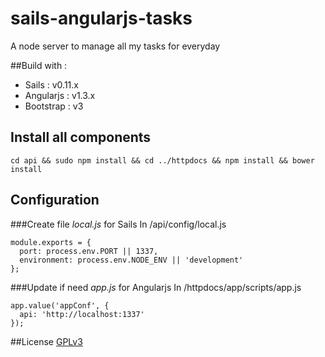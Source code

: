 # sails-angularjs-tasks
A node server to manage all my tasks for everyday

##Build with :

* Sails : v0.11.x
* Angularjs : v1.3.x
* Bootstrap : v3


## Install all components

`cd api && sudo npm install && cd ../httpdocs && npm install && bower install`


## Configuration

###Create file *local.js* for Sails
In /api/config/local.js

    module.exports = {
      port: process.env.PORT || 1337,
      environment: process.env.NODE_ENV || 'development'
    };

###Update if need *app.js* for Angularjs
In /httpdocs/app/scripts/app.js

    app.value('appConf', {
      api: 'http://localhost:1337'
    });

##License
[GPLv3](https://www.gnu.org/copyleft/gpl.html)

